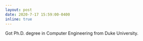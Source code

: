 ```yaml
---
layout: post
date: 2020-7-17 15:59:00-0400
inline: true
---
```


Got Ph.D. degree in Computer Engineering from Duke University.
